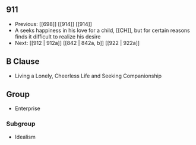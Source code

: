 ## 911
- Previous: [[698]] [[914]] [[914]] 
- A seeks happiness in his love for a child, [[CH]], but for certain reasons finds it difficult to realize his desire
- Next: [[912 | 912a]] [[842 | 842a, b]] [[922 | 922a]] 

## B Clause
- Living a Lonely, Cheerless Life and Seeking Companionship

## Group
- Enterprise

### Subgroup
- Idealism

